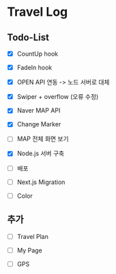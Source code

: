 # Travel Log

## Todo-List

- [x] CountUp hook

- [x] FadeIn hook

- [x] OPEN API 연동 -> 노드 서버로 대체

- [x] Swiper + overflow (오류 수정)

- [x] Naver MAP API

- [x] Change Marker

- [ ] MAP 전체 화면 보기

- [x] Node.js 서버 구축

- [ ] 배포

- [ ] Next.js Migration

- [ ] Color

## 추가

- [ ] Travel Plan

- [ ] My Page

- [ ] GPS
